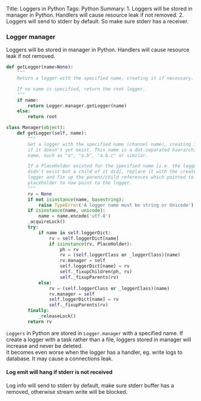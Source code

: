 Title: Loggers in Python
Tags: Python
Summary: 1. Loggers will be stored in manager in Python. Handlers will cause resource leak if not removed.
2. Loggers will send to stderr by default. So make sure stderr has a receiver.


### Logger manager
Loggers will be stored in manager in Python. Handlers will cause resource leak if not removed.


``` Python
def getLogger(name=None):
    """
    Return a logger with the specified name, creating it if necessary.

    If no name is specified, return the root logger.
    """
    if name:
        return Logger.manager.getLogger(name)
    else:
        return root

class Manager(object):
    def getLogger(self, name):
        """
        Get a logger with the specified name (channel name), creating it
        if it doesn't yet exist. This name is a dot-separated hierarchical
        name, such as "a", "a.b", "a.b.c" or similar.

        If a PlaceHolder existed for the specified name [i.e. the logger
        didn't exist but a child of it did], replace it with the created
        logger and fix up the parent/child references which pointed to the
        placeholder to now point to the logger.
        """
        rv = None
        if not isinstance(name, basestring):
            raise TypeError('A logger name must be string or Unicode')
        if isinstance(name, unicode):
            name = name.encode('utf-8')
        _acquireLock()
        try:
            if name in self.loggerDict:
                rv = self.loggerDict[name]
                if isinstance(rv, PlaceHolder):
                    ph = rv
                    rv = (self.loggerClass or _loggerClass)(name)
                    rv.manager = self
                    self.loggerDict[name] = rv
                    self._fixupChildren(ph, rv)
                    self._fixupParents(rv)
            else:
                rv = (self.loggerClass or _loggerClass)(name)
                rv.manager = self
                self.loggerDict[name] = rv
                self._fixupParents(rv)
        finally:
            _releaseLock()
        return rv
```
`Loggers` in Python are stored in `Logger.manager` with a specified name. If create a logger with a task rather than a file, loggers stored in manager will increase and never be deleted.  
It becomes even worse when the logger has a handler, eg. write logs to database. It may cause a connections leak.

#### Log emit will hang if stderr is not received

Log info will send to stderr by default, make sure stderr buffer has a removed, otherwise stream write will be blocked.

